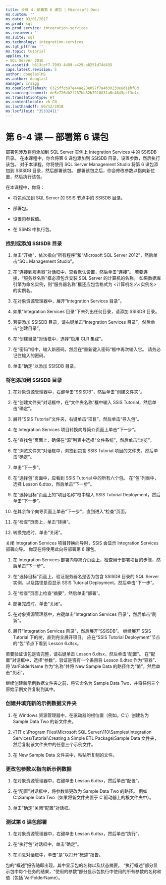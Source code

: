 ```yaml
---
title: 步骤 4：部署第 6 课包 | Microsoft Docs
ms.custom: ''
ms.date: 03/01/2017
ms.prod: sql
ms.prod_service: integration-services
ms.reviewer: ''
ms.suite: sql
ms.technology: integration-services
ms.tgt_pltfrm: ''
ms.topic: tutorial
applies_to:
- SQL Server 2016
ms.assetid: b613cef7-7993-4d89-a429-a8251d74d435
caps.latest.revision: 5
author: douglaslMS
ms.author: douglasl
manager: craigg
ms.openlocfilehash: 6325ffcb87e44ae28e097f7a4b30230e6d1ebf8d
ms.sourcegitcommit: de5e726db2f287bb32b7910831a0c4649ccf3c4c
ms.translationtype: HT
ms.contentlocale: zh-CN
ms.lasthandoff: 06/12/2018
ms.locfileid: "35332411"
---
```

# <a name="lesson-6-4---deploying-the-lesson-6-package"></a>第 6-4 课 — 部署第 6 课包
部署包涉及将包添加到 SQL Server 实例上 Integration Services 中的 SSISDB 目录。 在本课程中，你会将第 6 课包添加到 SSISDB 目录，设置参数，然后执行该包。 对于本课程，你将使用 SQL Server Management Studio 将第 6 课包添加到 SSISDB 目录，然后部署该包。 部署该包之后，你会修改参数以指向新位置，然后执行该包。  
  
在本课程中，你将：  
  
-   将包添加到 SQL Server 的 SSIS 节点中的 SSISDB 目录。  
  
-   部署包。  
  
-   设置包参数值。  
  
-   在 SSMS 中执行包。  
  
### <a name="to-locate-or-add-the-ssisdb-catalog"></a>找到或添加 SSISDB 目录  
  
1.  单击“开始”，依次指向“所有程序”和“Microsoft SQL Server 2012”，然后单击“SQL Management Studio”。  
  
2.  在“连接到服务器”对话框中，查看默认设置，然后单击“连接”。 若要连接，“服务器名称”框必须包含安装 SQL Server 的计算机的名称。 如果数据库引擎为命名实例，则“服务器名称”框还应包含格式为 <计算机名>\\<实例名> 的实例名。  
  
3.  在对象资源管理器中，展开“Integration Services 目录”。  
  
4.  如果“Integration Services 目录”下未列出任何目录，请添加 SSISDB 目录。  
  
5.  若要添加 SSISDB 目录，请右键单击“Integration Services 目录”，然后单击“创建目录”。  
  
6.  在“创建目录”对话框中，选择“启用 CLR 集成”。  
  
7.  在“密码”框中，输入新密码，然后在“重新键入密码”框中再次输入它。 请务必记住输入的密码。  
  
8.  单击“确定”以添加 SSISDB 目录。  
  
### <a name="to-add-the-package-to-the-ssisdb-catalog"></a>将包添加到 SSISDB 目录  
  
1.  在对象资源管理器中，右键单击“SSISDB”，然后单击“创建文件夹”。  
  
2.  在“创建文件夹”对话框中，在“文件夹名称”框中输入 SSIS Tutorial，然后单击“确定”。  
  
3.  展开“SSIS Tutorial”文件夹，右键单击“项目”，然后单击“导入包”。  
  
4.  在 Integration Services 项目转换向导简介页面上单击“下一步”。  
  
5.  在“查找包”页面上，确保在“源”列表中选择“文件系统”，然后单击“浏览”。  
  
6.  在“浏览文件夹”对话框中，浏览到包含 SSIS Tutorial 项目的文件夹，然后单击“确定”。  
  
7.  单击“下一步”。  
  
8.  在“选择包”页面中，应看到 SSIS Tutorial 中的所有六个包。 在“包”列表中，选择 Lesson 6.dtsx，然后单击“下一步”。  
  
9. 在“选择目标”页面上的“项目名称”框中输入 SSIS Tutorial Deployment，然后单击“下一步”。  
  
10. 在其余每个向导页面上单击“下一步”，直到进入“检查”页面。  
  
11. 在“检查”页面上，单击“转换”。  
  
12. 转换完成时，单击“关闭”。  
  
关闭 Integration Services 项目转换向导时，SSIS 会显示 Integration Services 部署向导。 你现在将使用此向导部署第 6 课包。  
  
1.  在 Integration Services 部署向导简介页面上，检查用于部署项目的步骤，然后单击“下一步”。  
  
2.  在“选择目标”页面上，验证服务器名是否为包含 SSISDB 目录的 SQL Server 实例，以及路径是否显示 SSIS Tutorial Deployment，然后单击“下一步”。  
  
3.  在“检查”页面上检查“摘要”，然后单击“部署”。  
  
4.  部署完成时，单击“关闭”。  
  
5.  在对象资源管理器中，右键单击“Integration Services 目录”，然后单击“刷新”。  
  
6.  展开“Integration Services 目录”，然后展开“SSISDB”。 继续展开 SSIS Tutorial 下的树，直到完全展开项目。 应在“SSIS Tutorial Deployment”节点的“包”节点下看到 Lesson 6.dtsx。  
  
若要验证该包是否完整，请右键单击 Lesson 6.dtsx，然后单击“配置”。 在“配置”对话框中，选择“参数”，验证是否有一个条目将 Lesson 6.dtsx 作为“容器”、将 VarFolderName 作为“名称”并将 New Sample Data 的路径作为“值”，然后单击“关闭”。  
  
继续创建新示例数据文件夹之前，将它命名为 Sample Data Two，并将任何三个原始示例文件复制到其中。  
  
### <a name="to-create-and-populate-a-new-sample-data-folder"></a>创建并填充新的示例数据文件夹  
  
1.  在 Windows 资源管理器中，在驱动器的根位置（例如，C:\\）创建名为 Sample Data Two 的新文件夹。  
  
2.  打开 c:\Program Files\Microsoft SQL Server\110\Samples\Integration Services\Tutorial\Creating a Simple ETL Package\Sample Data 文件夹，然后复制该文件夹中的任意三个示例文件。  
  
3.  在 New Sample Data 文件夹中，粘贴所复制的文件。  
  
### <a name="to-change-the-package-parameter-to-point-to-the-new-sample-data"></a>更改包参数以指向新示例数据  
  
1.  在对象资源管理器中，右键单击 Lesson 6.dtsx，然后单击“配置”。  
  
2.  在“配置”对话框中，将参数值更改为 Sample Data Two 的路径。 例如 C:\Sample Data Two（如果将新文件夹置于 C 驱动器上的根文件夹中）。  
  
3.  单击“确定”关闭“配置”对话框。  
  
### <a name="to-test-the-lesson-6-package-deployment"></a>测试第 6 课包部署  
  
1.  在对象资源管理器中，右键单击 Lesson 6.dtsx，然后单击“执行”。  
  
2.  在“执行包”对话框中，单击“确定”。  
  
3.  在消息对话框中，单击“是”以打开“概述”报告。  
  
包的“概述”报告随即出现，其中显示包的名称以及状态摘要。 “执行概述”部分显示包中每个任务的结果，“使用的参数”部分显示包执行中使用的所有参数的名称和值（包括 VarFolderName）。  
  
  
  
